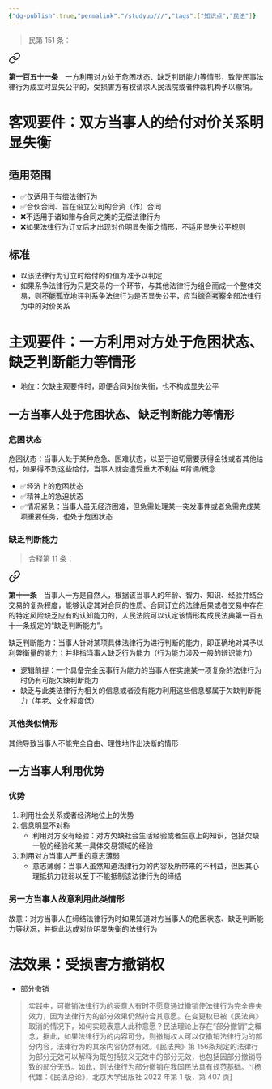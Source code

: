 ```yaml
---
{"dg-publish":true,"permalink":"/studyup///","tags":["知识点","民法"]}
---
```


>民第 151 条：
<div class="transclusion internal-embed is-loaded"><a class="markdown-embed-link" href="/////#t151" aria-label="Open link"><svg xmlns="http://www.w3.org/2000/svg" width="24" height="24" viewBox="0 0 24 24" fill="none" stroke="currentColor" stroke-width="2" stroke-linecap="round" stroke-linejoin="round" class="svg-icon lucide-link"><path d="M10 13a5 5 0 0 0 7.54.54l3-3a5 5 0 0 0-7.07-7.07l-1.72 1.71"></path><path d="M14 11a5 5 0 0 0-7.54-.54l-3 3a5 5 0 0 0 7.07 7.07l1.71-1.71"></path></svg></a><div class="markdown-embed">



**第一百五十一条**　一方利用对方处于危困状态、缺乏判断能力等情形，致使民事法律行为成立时显失公平的，受损害方有权请求人民法院或者仲裁机构予以撤销。 

</div></div>

# 客观要件：双方当事人的给付对价关系明显失衡
## 适用范围
- ✅仅适用于有偿法律行为
- ✅合伙合同、旨在设立公司的合资（作）合同
- ❌不适用于诸如赠与合同之类的无偿法律行为
- ❌如果法律行为订立后才出现对价明显失衡之情形，不适用显失公平规则
## 标准
- 以该法律行为订立时给付的价值为准予以判定
- 如果系争法律行为只是交易的一个环节，与其他法律行为组合而成一个整体交易，则<span style="background:rgba(92, 92, 92, 0.2)">不能孤立</span>地评判系争法律行为是否显失公平，应当<span style="background:rgba(92, 92, 92, 0.2)">综合考察</span>全部法律行为中的对价关系
# 主观要件：一方利用对方处于危困状态、缺乏判断能力等情形
- 地位：欠缺主观要件时，即便合同对价失衡，也不构成显失公平
## 一方当事人处于危困状态、 缺乏判断能力等情形
### 危困状态 
危困状态：当事人处于某种危急、困难状态，以至于迫切需要获得金钱或者其他给付，如果得不到这些给付，当事人就会遭受重大不利益 #背诵/概念 
- ✅经济上的危困状态
- ✅精神上的急迫状态
- ✅情况紧急：当事人虽无经济困难，但急需处理某一突发事件或者急需完成某项重要任务，也处于危困状态
### 缺乏判断能力
>合释第 11 条：
<div class="transclusion internal-embed is-loaded"><a class="markdown-embed-link" href="////#t11" aria-label="Open link"><svg xmlns="http://www.w3.org/2000/svg" width="24" height="24" viewBox="0 0 24 24" fill="none" stroke="currentColor" stroke-width="2" stroke-linecap="round" stroke-linejoin="round" class="svg-icon lucide-link"><path d="M10 13a5 5 0 0 0 7.54.54l3-3a5 5 0 0 0-7.07-7.07l-1.72 1.71"></path><path d="M14 11a5 5 0 0 0-7.54-.54l-3 3a5 5 0 0 0 7.07 7.07l1.71-1.71"></path></svg></a><div class="markdown-embed">



**第十一条**　当事人一方是自然人，根据该当事人的年龄、智力、知识、经验并结合交易的复杂程度，能够认定其对合同的性质、合同订立的法律后果或者交易中存在的特定风险缺乏应有的认知能力的，人民法院可以认定该情形构成民法典第一百五十一条规定的“缺乏判断能力”。 

</div></div>


缺乏判断能力：当事人针对某项具体法律行为进行判断的能力，即正确地对其予以利弊衡量的能力；并非指当事人缺乏行为能力（行为能力涉及一般的辨识能力）
- 逻辑前提：一个具备完全民事行为能力的当事人在实施某一项复杂的法律行为时仍有可能欠缺判断能力
- 缺乏与此类法律行为相关的信息或者没有能力利用这些信息都属于欠缺判断能力（年老、文化程度低）
### 其他类似情形
其他导致当事人不能完全自由、理性地作出决断的情形
## 一方当事人利用优势
### 优势
1. 利用社会关系或者经济地位上的优势
2. 信息明显不对称
	- 利用对方没有经验：对方欠缺社会生活经验或者生意上的知识，包括欠缺一般的经验和某一具体交易领域的经验
3. 利用对方当事人严重的意志薄弱
	- 意志薄弱：当事人虽然知道法律行为的内容及所带来的不利益，但因其心理抵抗力较弱以至于不能抵制该法律行为的缔结
### 另一方当事人故意利用此类情形
故意：对方当事人在缔结法律行为时如果知道对方当事人的危困状态、缺乏判断能力等状况，并据此达成对价明显失衡的法律行为
# 法效果：受损害方撤销权
- 部分撤销
>实践中，可撤销法律行为的表意人有时不愿意通过撤销使法律行为完全丧失效力，因为法律行为的部分效果仍然符合其意愿。在变更权已被《民法典》取消的情况下，如何实现表意人此种意愿？民法理论上存在“部分撤销”之概念，据此，如果法律行为的内容可分，则撤销权人可以仅撤销法律行为的部分内容，法律行为的其余内容仍然有效。《民法典》第 156条规定的法律行为部分无效可以解释为既包括狭义无效中的部分无效，也包括因部分撤销导致的部分无效。如此，则法律行为部分撤销在我国民法具有规范基础。^[杨代雄：《民法总论》，北京大学出版社 2022 年第 1 版，第 407 页]